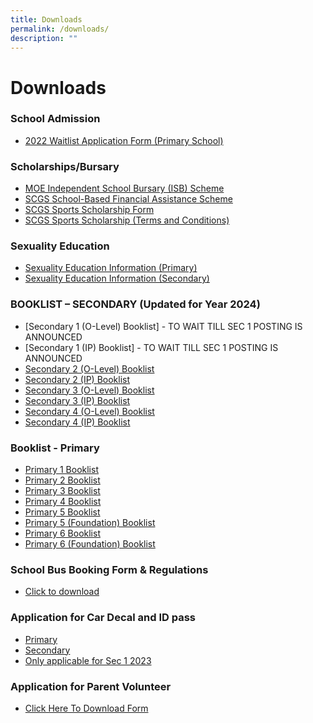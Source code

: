 ```yaml
---
title: Downloads
permalink: /downloads/
description: ""
---
```

# **Downloads**

### School Admission

*   [2022 Waitlist Application Form (Primary School)](https://form.gov.sg/#!/632bae0bfa18990012033943)


### Scholarships/Bursary

* [MOE Independent School Bursary (ISB) Scheme](/files/MOE_ISB_Application_Form.pdf)
* [SCGS School-Based Financial Assistance Scheme](/files/SCGS-School-Based-FAS-2023.pdf)
* [SCGS Sports Scholarship Form](/files/2023_Sports-Scholarship-Application-Form.pdf)
* [SCGS Sports Scholarship (Terms and Conditions)](/files/2023-Sports-Scholarship-Terms-Conditions.pdf)

### Sexuality Education

* [Sexuality Education Information (Primary)](/files/SED2023.pdf)
* [Sexuality Education Information (Secondary)](/files/2023_MOE_Sexuality_Education_in_SCGS_Information_to_Parents.pdf)

### BOOKLIST – SECONDARY (Updated for Year 2024)

* [Secondary 1 (O-Level) Booklist] - TO WAIT TILL SEC 1 POSTING IS ANNOUNCED 
* [Secondary 1 (IP) Booklist] - TO WAIT TILL SEC 1 POSTING IS ANNOUNCED
* [Secondary 2 (O-Level) Booklist](/files/2024%20s2%20(o-level).pdf)
* [Secondary 2 (IP) Booklist](/files/2024%20s2%20(ip).pdf)
* [Secondary 3 (O-Level) Booklist](/files/2024%20s3%20(o-level).pdf)
* [Secondary 3 (IP) Booklist](/files/2024%20s3%20(ip).pdf)
* [Secondary 4 (O-Level) Booklist](/files/2024%20s4%20(o-levle).pdf)
* [Secondary 4 (IP) Booklist](/files/2024%20s4%20(ip).pdf)
### Booklist - Primary

* [Primary 1 Booklist](/files/2023-P1-Textbook-and-Uniform.pdf)
* [Primary 2 Booklist](/files/2023-P2-Textbook-and-Uniform.pdf)
* [Primary 3 Booklist](/files/2023-P3-Textbook-and-Uniform.pdf)
* [Primary 4 Booklist](/files/2023-P4-Textbook-and-Uniform.pdf)
* [Primary 5 Booklist](/files/2023-P5-Textbook-and-Uniform.pdf)
* [Primary 5 (Foundation) Booklist](/files/2023-P5(FDN)-Textbook-and-Uniform.pdf)
* [Primary 6 Booklist](/files/2023-P6-Textbook-and-Uniform.pdf)
* [Primary 6 (Foundation) Booklist](/files/2023-P6(FDN)-Textbook-and-Uniform.pdf)

### School Bus Booking Form & Regulations

* [Click to download](/files/2023-SCGS-Daily-School-Bus-Registration-Form.pdf)

### Application for Car Decal and ID pass 

* [Primary](https://form.gov.sg/#!/61a0393fafd2800012425278)
* [Secondary](https://form.gov.sg/#!/61a085e1a342eb00124cd2ee)
* [Only applicable for Sec 1 2023](https://go.gov.sg/sec1idpassandcardecal2023)

### Application for Parent Volunteer 

* [Click Here To Download Form](https://form.gov.sg/616cf53fb89cba0012364533)